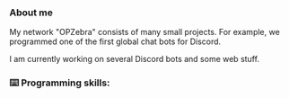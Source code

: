 ### About me

My network "OPZebra" consists of many small projects. For example, we programmed one of the first global chat bots for Discord.

I am currently working on several Discord bots and some web stuff.



### ⌨️ Programming skills:

